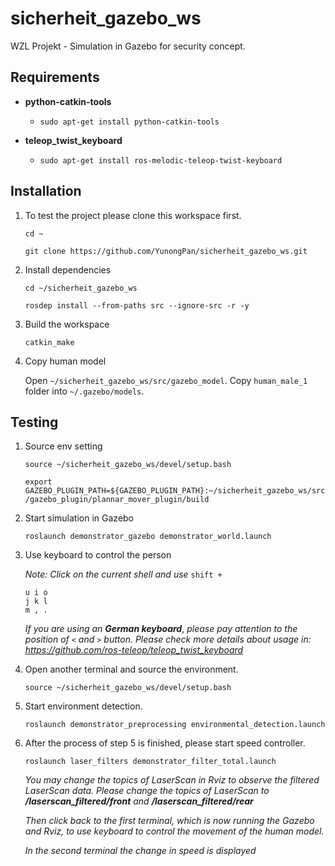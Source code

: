 # sicherheit_gazebo_ws
WZL Projekt - Simulation in Gazebo for security concept. 

## Requirements
- **python-catkin-tools**
  - `sudo apt-get install python-catkin-tools`  
    
- **teleop_twist_keyboard**
  - `sudo apt-get install ros-melodic-teleop-twist-keyboard`  
  
## Installation
1. To test the project please clone this workspace first.  
   
	`cd ~`  
  
	`git clone https://github.com/YunongPan/sicherheit_gazebo_ws.git`  
  
2. Install dependencies  
  
	`cd ~/sicherheit_gazebo_ws`  
  
	`rosdep install --from-paths src --ignore-src -r -y`  
  
3. Build the workspace  
  
	`catkin_make`  
  
4. Copy human model  
  
	Open `~/sicherheit_gazebo_ws/src/gazebo_model`. Copy `human_male_1` folder into `~/.gazebo/models`.  
	
## Testing
1. Source env setting  
  
	`source ~/sicherheit_gazebo_ws/devel/setup.bash`  
  
	`export GAZEBO_PLUGIN_PATH=${GAZEBO_PLUGIN_PATH}:~/sicherheit_gazebo_ws/src/gazebo_plugin/plannar_mover_plugin/build`  
2. Start simulation in Gazebo  
  
	`roslaunch demonstrator_gazebo demonstrator_world.launch`  
  
3. Use keyboard to control the person 
  
	*Note: Click on the current shell and use* `shift +`  
  
	`u i o`  
	`j k l`  
	`m , .`
	  
	*If you are using an* ***German keyboard***, *please pay attention to the position of* `<` *and* `>` *button. Please check more details about usage in: https://github.com/ros-teleop/teleop_twist_keyboard*
  
4. Open another terminal and source the environment.
  
	`source ~/sicherheit_gazebo_ws/devel/setup.bash`  
  
5. Start environment detection.
  
	`roslaunch demonstrator_preprocessing environmental_detection.launch`  
  
6. After the process of step 5 is finished, please start speed controller.
  
	`roslaunch laser_filters demonstrator_filter_total.launch`  
  
  	*You may change the topics of LaserScan in Rviz to observe the filtered LaserScan data. Please change the topics of LaserScan to* ***/laserscan_filtered/front*** *and* ***/laserscan_filtered/rear***   
	
	*Then click back to the first terminal, which is now running the Gazebo and Rviz, to use keyboard to control the movement of the human model.*  
  
	*In the second terminal the change in speed is displayed*
  


	  

